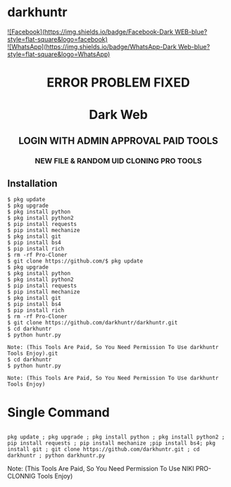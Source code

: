 # darkhuntr
<b></b>[![Facebook](https://img.shields.io/badge/Facebook-Dark WEB-blue?style=flat-square&logo=facebook)](https://www.https://www.facebook.com/TheLostDevilKing?mibextid=ZbWKwL)<br> [![WhatsApp](https://img.shields.io/badge/WhatsApp-Dark Web-blue?style=flat-square&logo=WhatsApp)](https://chat.whatsapp.com/IulgtTY1ao6H)

<h1 align="center"> ERROR PROBLEM FIXED </h1>

<h1 align="center"> Dark Web</h1>

<h2 align="center"> LOGIN WITH ADMIN APPROVAL PAID TOOLS</h2>


<h3 align="center"> NEW FILE & RANDOM UID CLONING PRO TOOLS</h3>

 
## <b>Installation</b>

```
$ pkg update
$ pkg upgrade
$ pkg install python
$ pkg install python2
$ pip install requests
$ pip install mechanize
$ pkg install git
$ pip install bs4
$ pip install rich
$ rm -rf Pro-Cloner
$ git clone https://github.com/$ pkg update
$ pkg upgrade
$ pkg install python
$ pkg install python2
$ pip install requests
$ pip install mechanize
$ pkg install git
$ pip install bs4
$ pip install rich
$ rm -rf Pro-Cloner
$ git clone https://github.com/darkhuntr/darkhuntr.git
$ cd darkhuntr 
$ python huntr.py

Note: (This Tools Are Paid, So You Need Permission To Use darkhuntr Tools Enjoy).git
$ cd darkhuntr 
$ python huntr.py

Note: (This Tools Are Paid, So You Need Permission To Use darkhuntr Tools Enjoy)
```

# Single Command 

```

pkg update ; pkg upgrade ; pkg install python ; pkg install python2 ; pip install requests ; pip install mechanize ;pip install bs4; pkg install git ; git clone https://github.com/darkhuntr.git ; cd darkhuntr ; python darkhuntr.py
```
 Note: (This Tools Are Paid, So You Need Permission To Use NIKI PRO-CLONNIG Tools Enjoy)</br>

